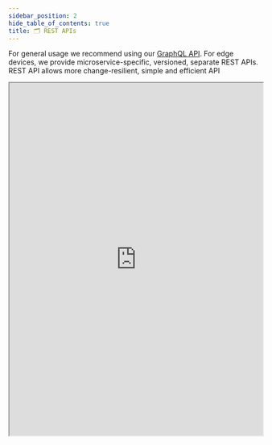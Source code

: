 ```yaml
---
sidebar_position: 2
hide_table_of_contents: true
title: 🗂️ REST APIs
---
```

For general usage we recommend using our [GraphQL API](GraphQL%20API.md).
For edge devices, we provide microservice-specific, versioned, separate REST APIs. 
REST API allows more change-resilient, simple and efficient API

<iframe src="https://27xghrvrv2.apidog.io/add-new-metric-values-12248082e0" width="100%" height="700"></iframe>